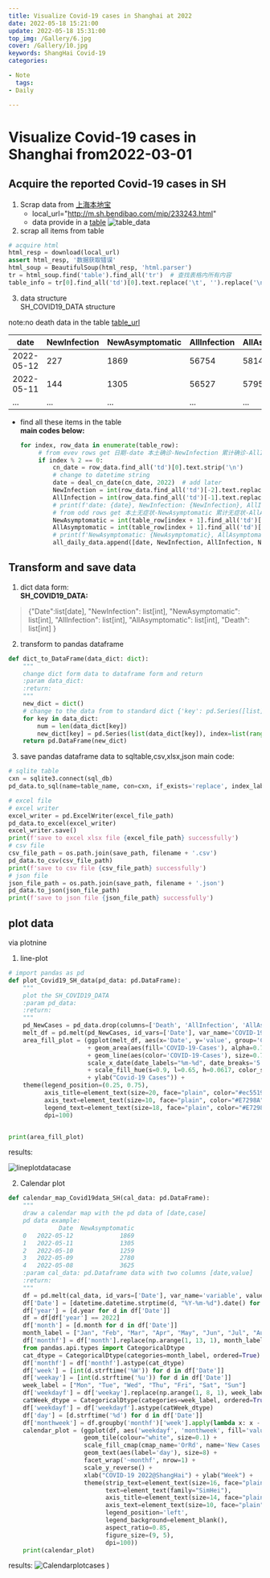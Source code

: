 ```yaml
---
title: Visualize Covid-19 cases in Shanghai at 2022
date: 2022-05-18 15:21:00
update: 2022-05-18 15:31:00
top_img: /Gallery/6.jpg
cover: /Gallery/10.jpg
keywords: ShangHai Covid-19
categories:

- Note
  tags:
- Daily

---  
```


# Visualize Covid-19 cases in Shanghai from2022-03-01

## Acquire the reported Covid-19 cases in SH

1. Scrap data from [上海本地宝](http://m.sh.bendibao.com/)
    - local_url="http://m.sh.bendibao.com/mip/233243.html"
    - data provide in a [table](http://m.sh.bendibao.com/mip/233243.html)
      ![table_data](https://cdn.jsdelivr.net/gh/zlmturnout/MyGithubIMG/BlogImg/SHCovide19-datatable0517.jpg)
2. scrap all items from table

```python
# acquire html
html_resp = download(local_url)
assert html_resp, '数据获取错误'
html_soup = BeautifulSoup(html_resp, 'html.parser')
tr = html_soup.find('table').find_all('tr')  # 查找表格内所有内容
table_info = tr[0].find_all('td')[0].text.replace('\t', '').replace('\n', '').split('\r')
```

3. data structure  
   SH_COVID19_DATA structure

note:no death data in the table [table_url](http://m.sh.bendibao.com/mip/233243.html)

| date       | NewInfection | NewAsymptomatic | AllInfection | AllAsymptomatic | Death |
|------------|--------------|-----------------|--------------|-----------------|-------|
| 2022-05-12 | 227          | 1869            | 56754        | 581422          | 0     |
| 2022-05-11 | 144          | 1305            | 56527        | 579553          | 0     |
| ...        | ...          | ...             | ...          | ...             | ...   |

- find all these items in the table   
  **main codes below:**
   ```python
   for index, row_data in enumerate(table_row):
        # from evev rows get 日期-date 本土确诊-NewInfection 累计确诊-AllInfection
        if index % 2 == 0:
            cn_date = row_data.find_all('td')[0].text.strip('\n')
            # change to datetime string
            date = deal_cn_date(cn_date, 2022)  # add later
            NewInfection = int(row_data.find_all('td')[-2].text.replace('\n', '').replace('\r', ''))
            AllInfection = int(row_data.find_all('td')[-1].text.replace('\n', '').replace('\r', ''))
            # print(f'date: {date}, NewInfection: {NewInfection}, AllInfection: {AllInfection}')
            # from odd rows get 本土无症状-NewAsymptomatic 累计无症状-AllAsymptomatic
            NewAsymptomatic = int(table_row[index + 1].find_all('td')[-2].text.replace('\n', '').replace('\r', ''))
            AllAsymptomatic = int(table_row[index + 1].find_all('td')[-1].text.replace('\n', '').replace('\r', ''))
            # print(f'NewAsymptomatic: {NewAsymptomatic}, AllAsymptomatic: {AllAsymptomatic}')
            all_daily_data.append([date, NewInfection, AllInfection, NewAsymptomatic, AllAsymptomatic])
   ```

## Transform and save data

1. dict data form:  
   **SH_COVID19_DATA:**

> {"Date":list[date], "NewInfection": list[int], "NewAsymptomatic": list[int],
"AllInfection": list[int], "AllAsymptomatic": list[int], "Death": list[int] }

2. transform to pandas dataframe

```python
def dict_to_DataFrame(data_dict: dict):
    """
    change dict form data to dataframe form and return
    :param data_dict:
    :return:
    """
    new_dict = dict()
    # change to the data from to standard dict {'key': pd.Series([list],index=[index])}
    for key in data_dict:
        num = len(data_dict[key])
        new_dict[key] = pd.Series(list(data_dict[key]), index=list(range(num)))
    return pd.DataFrame(new_dict)
```

3. save pandas dataframe data to sqltable,csv,xlsx,json
   main code:

```python
# sqlite table
cxn = sqlite3.connect(sql_db)
pd_data.to_sql(name=table_name, con=cxn, if_exists='replace', index_label='id')

# excel file
# excel writer
excel_writer = pd.ExcelWriter(excel_file_path)
pd_data.to_excel(excel_writer)
excel_writer.save()
print(f'save to excel xlsx file {excel_file_path} successfully')
# csv file
csv_file_path = os.path.join(save_path, filename + '.csv')
pd_data.to_csv(csv_file_path)
print(f'save to csv file {csv_file_path} successfully')
# json file
json_file_path = os.path.join(save_path, filename + '.json')
pd_data.to_json(json_file_path)
print(f'save to json file {json_file_path} successfully')
```

## plot data

via plotnine
1. line-plot
```python
# import pandas as pd
def plot_Covid19_SH_data(pd_data: pd.DataFrame):
    """
    plot the SH_COVID19_DATA
    :param pd_data:
    :return:
    """
    pd_NewCases = pd_data.drop(columns=['Death', 'AllInfection', 'AllAsymptomatic'])
    melt_df = pd.melt(pd_NewCases, id_vars=['Date'], var_name='COVID-19-Cases', value_name='value')
    area_fill_plot = (ggplot(melt_df, aes(x='Date', y='value', group='COVID-19-Cases', color='COVID-19-Cases'))
                      + geom_area(aes(fill='COVID-19-Cases'), alpha=0.7, position='identity')
                      + geom_line(aes(color='COVID-19-Cases'), size=0.75) +  # color='red',
                      scale_x_date(date_labels="%m-%d", date_breaks='5 days')
                      + scale_fill_hue(s=0.9, l=0.65, h=0.0617, color_space='husl') + xlab("2022@ShangHai")
                      + ylab("Covid-19 Cases")) +
    theme(legend_position=(0.25, 0.75),
          axis_title=element_text(size=20, face="plain", color="#ec5519"),
          axis_text=element_text(size=10, face="plain", color="#E7298A"),
          legend_text=element_text(size=18, face="plain", color="#E7298A"), figure_size=(18, 18),
          dpi=100)


print(area_fill_plot)

```

results:

![lineplotdatacase](https://cdn.jsdelivr.net/gh/zlmturnout/MyGithubIMG/BlogImg/PlotCovid19CaseSH20220517.png)

2. Calendar plot

```python
def calendar_map_Covid19data_SH(cal_data: pd.DataFrame):
    """
    draw a calendar map with the pd data of [date,case]
    pd data example:
              Date  NewAsymptomatic
    0   2022-05-12             1869
    1   2022-05-11             1305
    2   2022-05-10             1259
    3   2022-05-09             2780
    4   2022-05-08             3625
    :param cal_data: pd.Dataframe data with two columns [date,value]
    :return:
    """
    df = pd.melt(cal_data, id_vars=['Date'], var_name='variable', value_name='value')
    df['Date'] = [datetime.datetime.strptime(d, "%Y-%m-%d").date() for d in df['Date']]
    df['year'] = [d.year for d in df['Date']]
    df = df[df['year'] == 2022]
    df['month'] = [d.month for d in df['Date']]
    month_label = ["Jan", "Feb", "Mar", "Apr", "May", "Jun", "Jul", "Aug", "Sep", "Oct", "Nov", "Dec"]
    df['monthf'] = df['month'].replace(np.arange(1, 13, 1), month_label)
    from pandas.api.types import CategoricalDtype
    cat_dtype = CategoricalDtype(categories=month_label, ordered=True)
    df['monthf'] = df['monthf'].astype(cat_dtype)
    df['week'] = [int(d.strftime('%W')) for d in df['Date']]
    df['weekay'] = [int(d.strftime('%u')) for d in df['Date']]
    week_label = ["Mon", "Tue", "Wed", "Thu", "Fri", "Sat", "Sun"]
    df['weekdayf'] = df['weekay'].replace(np.arange(1, 8, 1), week_label)
    catWeek_dtype = CategoricalDtype(categories=week_label, ordered=True)
    df['weekdayf'] = df['weekdayf'].astype(catWeek_dtype)
    df['day'] = [d.strftime('%d') for d in df['Date']]
    df['monthweek'] = df.groupby('monthf')['week'].apply(lambda x: x - x.min() + 1)
    calendar_plot = (ggplot(df, aes('weekdayf', 'monthweek', fill='value')) +
                     geom_tile(colour="white", size=0.1) +
                     scale_fill_cmap(cmap_name='OrRd', name='New Cases') +
                     geom_text(aes(label='day'), size=8) +
                     facet_wrap('~monthf', nrow=1) +
                     scale_y_reverse() +
                     xlab("COVID-19 2022@ShangHai") + ylab("Week") +
                     theme(strip_text=element_text(size=16, face="plain", color="black"),
                           text=element_text(family="SimHei"),
                           axis_title=element_text(size=14, face="plain", color="deepskyblue"),
                           axis_text=element_text(size=10, face="plain", color="#E7298A"),
                           legend_position='left',
                           legend_background=element_blank(),
                           aspect_ratio=0.85,
                           figure_size=(9, 5),
                           dpi=100))
    print(calendar_plot)
```

results:
![Calendarplotcases](https://cdn.jsdelivr.net/gh/zlmturnout/MyGithubIMG/BlogImg/CalendarPlotCovid19CaseSH20220517.png)
)